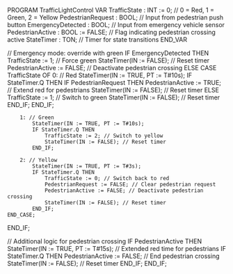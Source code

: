 PROGRAM TrafficLightControl
VAR
    TrafficState : INT := 0; // 0 = Red, 1 = Green, 2 = Yellow
    PedestrianRequest : BOOL; // Input from pedestrian push button
    EmergencyDetected : BOOL; // Input from emergency vehicle sensor
    PedestrianActive : BOOL := FALSE; // Flag indicating pedestrian crossing active
    StateTimer : TON; // Timer for state transitions
END_VAR

// Emergency mode: override with green
IF EmergencyDetected THEN
    TrafficState := 1; // Force green
    StateTimer(IN := FALSE); // Reset timer
    PedestrianActive := FALSE; // Deactivate pedestrian crossing
ELSE
    CASE TrafficState OF
        0: // Red
            StateTimer(IN := TRUE, PT := T#10s);
            IF StateTimer.Q THEN
                IF PedestrianRequest THEN
                    PedestrianActive := TRUE; // Extend red for pedestrians
                    StateTimer(IN := FALSE); // Reset timer
                ELSE
                    TrafficState := 1; // Switch to green
                    StateTimer(IN := FALSE); // Reset timer
                END_IF;
            END_IF;

        1: // Green
            StateTimer(IN := TRUE, PT := T#10s);
            IF StateTimer.Q THEN
                TrafficState := 2; // Switch to yellow
                StateTimer(IN := FALSE); // Reset timer
            END_IF;

        2: // Yellow
            StateTimer(IN := TRUE, PT := T#3s);
            IF StateTimer.Q THEN
                TrafficState := 0; // Switch back to red
                PedestrianRequest := FALSE; // Clear pedestrian request
                PedestrianActive := FALSE; // Deactivate pedestrian crossing
                StateTimer(IN := FALSE); // Reset timer
            END_IF;
    END_CASE;
END_IF;

// Additional logic for pedestrian crossing
IF PedestrianActive THEN
    StateTimer(IN := TRUE, PT := T#15s); // Extended red time for pedestrians
    IF StateTimer.Q THEN
        PedestrianActive := FALSE; // End pedestrian crossing
        StateTimer(IN := FALSE); // Reset timer
    END_IF;
END_IF;
